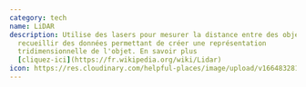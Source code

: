 ```yaml
---
category: tech
name: LiDAR
description: Utilise des lasers pour mesurer la distance entre des objets et
  recueillir des données permettant de créer une représentation
  tridimensionnelle de l'objet. En savoir plus
  [cliquez-ici](https://fr.wikipedia.org/wiki/Lidar)
icon: https://res.cloudinary.com/helpful-places/image/upload/v1664832813/dtpr-icons/tech/light_aj0xol.svg
---
```

